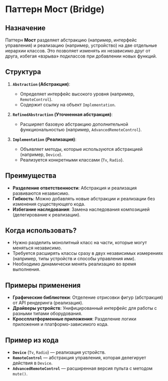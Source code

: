 # Паттерн Мост (Bridge)

## Назначение
Паттерн **Мост** разделяет абстракцию (например, интерфейс управления) и реализацию (например, устройство) на две отдельные иерархии классов. Это позволяет изменять их независимо друг от друга, избегая «взрыва» подклассов при добавлении новых функций.

## Структура

1. **`Abstraction` (Абстракция)**:
    - Определяет интерфейс высокого уровня (например, `RemoteControl`).
    - Содержит ссылку на объект `Implementation`.

2. **`RefinedAbstraction` (Уточненная абстракция)**:
    - Расширяет базовую абстракцию дополнительной функциональностью (например, `AdvancedRemoteControl`).

3. **`Implementation` (Реализация)**:
    - Объявляет методы, которые используются абстракцией (например, `Device`).
    - Реализуется конкретными классами (`Tv`, `Radio`).

## Преимущества
- **Разделение ответственности**: Абстракция и реализация развиваются независимо.
- **Гибкость**: Можно добавлять новые абстракции и реализации без изменения существующего кода.
- **Избегание наследования**: Замена наследования композицией (делегирование к реализации).

## Когда использовать?
- Нужно разделить монолитный класс на части, которые могут меняться независимо.
- Требуется расширять классы сразу в двух независимых измерениях (например, типы устройств и способы управления ими).
- Необходимо динамически менять реализацию во время выполнения.

## Примеры применения
- **Графические библиотеки**: Отделение отрисовки фигур (абстракция) от API рендеринга (реализация).
- **Драйверы устройств**: Унифицированный интерфейс для работы с разными типами оборудования.
- **Кроссплатформенные приложения**: Разделение логики приложения и платформо-зависимого кода.

## Пример из кода
- **`Device`** (`Tv`, `Radio`) — реализация устройств.
- **`RemoteControl`** — абстракция управления, которая делегирует действия в `Device`.
- **`AdvancedRemoteControl`** — расширенная версия пульта с методом `mute()`.